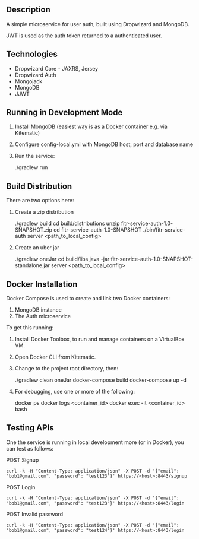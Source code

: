 Description
-----------

A simple microservice for user auth, built using Dropwizard and MongoDB.

JWT is used as the auth token returned to a authenticated user.

Technologies
------------
- Dropwizard Core - JAXRS, Jersey
- Dropwizard Auth
- Mongojack
- MongoDB
- JJWT

Running in Development Mode
---------------------------

1) Install MongoDB (easiest way is as a Docker container e.g. via Kitematic)

2) Configure config-local.yml with MongoDB host, port and database name

3) Run the service:

    ./gradlew run

Build Distribution
------------------

There are two options here:

1) Create a zip distribution

    ./gradlew build
    cd build/distributions
    unzip fitr-service-auth-1.0-SNAPSHOT.zip
    cd fitr-service-auth-1.0-SNAPSHOT
    ./bin/fitr-service-auth server <path_to_local_config>

2) Create an uber jar

    ./gradlew oneJar
    cd build/libs
    java -jar fitr-service-auth-1.0-SNAPSHOT-standalone.jar server <path_to_local_config>

Docker Installation
-------------------

Docker Compose is used to create and link two Docker containers:

1. MongoDB instance
2. The Auth microservice

To get this running:

1) Install Docker Toolbox, to run and manage containers on a VirtualBox VM.

2) Open Docker CLI from Kitematic.

3) Change to the project root directory, then:

    ./gradlew clean oneJar
    docker-compose build
    docker-compose up -d

6) For debugging, use one or more of the following:

    docker ps
    docker logs <container_id>
    docker exec -it <container_id> bash

Testing APIs
------------
One the service is running in local development more (or in Docker), you can test as follows:

POST Signup

    curl -k -H "Content-Type: application/json" -X POST -d '{"email": "bob1@gmail.com", "password": "test123"}' https://<host>:8443/signup

POST Login

    curl -k -H "Content-Type: application/json" -X POST -d '{"email": "bob1@gmail.com", "password": "test123"}' https://<host>:8443/login

POST Invalid password

    curl -k -H "Content-Type: application/json" -X POST -d '{"email": "bob1@gmail.com", "password": "test124"}' https://<host>:8443/login
